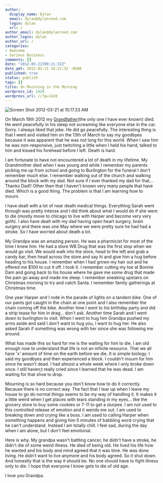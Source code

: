 ```yaml
---
author:
  display_name: Dylan
  email: dylan@dylanreed.com
  login: dylan
  url: /
author_email: dylan@dylanreed.com
author_login: dylan
author_url: /
categories:
- Awesome
- Serious Business
comments: []
date: "2012-03-21T09:21:32Z"
date_gmt: 2012-03-21 16:21:32 -0500
published: true
status: publish
tags: []
title: On Mourning in the Morning
wordpress_id: 1420
wordpress_url: //?p=1420
---
```


![][1]

   [1]: /media/2012/03/Screen-Shot-2012-03-21-at-10.17.33-AM.png (Screen Shot 2012-03-21 at 10.17.33 AM)

On March 19th 2012 my [Grandfather][2](the only one I have ever known) died. He went peacefully in his sleep not screaming like everyone else in the car. Sorry. I always liked that joke.  He did go peacefully. The interesting thing is that I went and visited him on the 13th of March to say my goodbyes because it was apparent that he was not long for this world. When I saw him he was non-responsive, just twitching a little when I held his hand, talked to him and kissed his forehead before I left. Death is hard.

   [2]: http://www.jimknox.org/

I am fortunate to have not encountered a lot of death in my lifetime. My Grandmother died when I was young and while I remember my parents picking me up from school and going to Burlington for the funeral I don't remember much else. I remember walking out of the church and walking around the block with my dad. Not sure if I ever thanked my dad for that... Thanks Dad!! Other then that I haven't known very many people that have died. Which is a good thing. The problem is that I am learning how to mourn.

I have dealt with a lot of near death medical things. Everything Sarah went through was pretty intense and I did think about what I would do if she were to die (mostly move to chicago to live with Harper and become very very goth). I also have dealt with my dad having open heart surgery, brain surgery and there was one May where we were pretty sure he had had a stroke. So I have worried about death a lot.

My Grandpa was an amazing person. He was a pharmicist for most of the time I knew him. He had a store WB Drug that was the first stop when we would go visit. We would walk into the store, head to the left and grab a candy bar, then head across the store and say hi and give him a hug before heading to his house. I remember when I had grown my hair out and he offered me $100 to cut it off. I took it. I remember cutting my toe at Bonnie Dam and going back to his house where he gave me some drug that made the pain go away and made me sleep. I remember sneaking upstairs on Christmas morning to try and catch Santa. I remember family gatherings at Christmas time.

One year Harper and I rode in the parade of lights on a tandem bike. One of our pants got caught in the chain at one point and I also remember the chain coming off the bike. Another time I went to his birthday party and did a strip tease for him in drag... don't ask. Another time Sarah and I went down to burlington to visit. When I went to hug him Grandpa pushed my arms aside and said I don't want to hug you, I want to hug her. He also asked Sarah if something was wrong with her since she was following me around.

What has made this so hard for me is the waiting for him to die. I am old enough now to understand that life is not an infinite resource. That we all have 'x' amount of time on the earth before we die. It is simple biology. I said my goodbyes and then experienced a block. I couldn't mourn for him since he wasn't dead. I had almost a whole week where I only broke down once. I still haven;t really cried since I learned that he was dead. I am waiting for that shoe to drop.

Mourning is so hard because you don't know how to do it correctly. Because there is no correct way. The fact that I tear up when I leave my house to go do normal things seems to be my way of handling it. It makes it a little weird when I get places with tears standing in my eyes... like the grocery store to buy some cookies or 7-11 to get a slurpee. I am not used to this controlled release of emotion and it weirds me out. I am used to breaking down and crying like a boss. I am used to calling Harper when something happens and giving him 5 minutes of babbling word crying that he can't understand. Instead I am totally chill. I feel sad, during the day when I am alone, but I don't feel emotional.

Here is why. My grandpa wasn't battling cancer, he didn't have a stroke, he didn't die of some weird illness. He died of being old. He lived his life how he wanted and his body and mind agreed that it was time. He was done living. He didn't want to live anymore and his body agreed. So it shut down. And honestly that is the way it should be. No one should have to fight illness only to die. I hope that everyone I know gets to die of old age.

I love you Grandpa.

 
